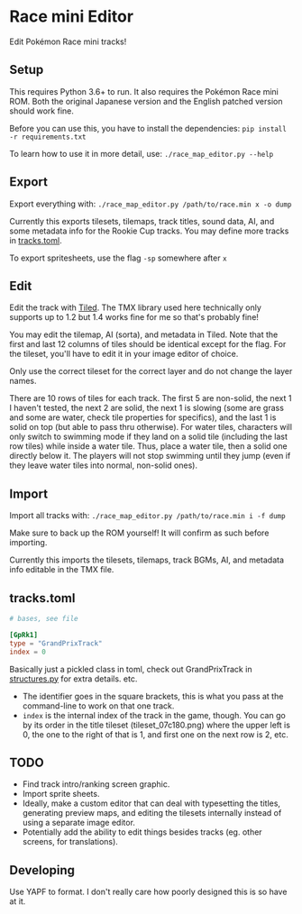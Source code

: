 # Race mini Editor #

Edit Pokémon Race mini tracks!

## Setup ##

This requires Python 3.6+ to run. It also requires the Pokémon Race mini ROM. Both the original Japanese version and the English patched version should work fine.

Before you can use this, you have to install the dependencies: `pip install -r requirements.txt`

To learn how to use it in more detail, use: `./race_map_editor.py --help`

## Export ##

Export everything with: `./race_map_editor.py /path/to/race.min x -o dump`

Currently this exports tilesets, tilemaps, track titles, sound data, AI, and some metadata info for the Rookie Cup tracks. You may define more tracks in [tracks.toml](tracks.toml).

To export spritesheets, use the flag `-sp` somewhere after `x`

## Edit ##

Edit the track with [Tiled](https://www.mapeditor.org/). The TMX library used here technically only supports up to 1.2 but 1.4 works fine for me so that's probably fine!

You may edit the tilemap, AI (sorta), and metadata in Tiled. Note that the first and last 12 columns of tiles should be identical except for the flag. For the tileset, you'll have to edit it in your image editor of choice.

Only use the correct tileset for the correct layer and do not change the layer names.

There are 10 rows of tiles for each track. The first 5 are non-solid, the next 1 I haven't tested, the next 2 are solid, the next 1 is slowing (some are grass and some are water, check tile properties for specifics), and the last 1 is solid on top (but able to pass thru otherwise). For water tiles, characters will only switch to swimming mode if they land on a solid tile (including the last row tiles) while inside a water tile. Thus, place a water tile, then a solid one directly below it. The players will not stop swimming until they jump (even if they leave water tiles into normal, non-solid ones).

## Import ##

Import all tracks with: `./race_map_editor.py /path/to/race.min i -f dump`

Make sure to back up the ROM yourself! It will confirm as such before importing.

Currently this imports the tilesets, tilemaps, track BGMs, AI, and metadata info editable in the TMX file.

## tracks.toml ##

```toml
# bases, see file

[GpRk1]
type = "GrandPrixTrack"
index = 0
```

Basically just a pickled class in toml, check out GrandPrixTrack in [structures.py](structures.py) for extra details. etc.

* The identifier goes in the square brackets, this is what you pass at the command-line to work on that one track.
* `index` is the internal index of the track in the game, though. You can go by its order in the title tileset (tileset_07c180.png) where the upper left is 0, the one to the right of that is 1, and first one on the next row is 2, etc.

## TODO ##

* Find track intro/ranking screen graphic.
* Import sprite sheets.
* Ideally, make a custom editor that can deal with typesetting the titles, generating preview maps, and editing the tilesets internally instead of using a separate image editor.
* Potentially add the ability to edit things besides tracks (eg. other screens, for translations).

## Developing ##

Use YAPF to format. I don't really care how poorly designed this is so have at it.
